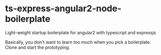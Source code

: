 # ts-express-angular2-node-boilerplate
Light-weight startup boilerplate for angular2 with typescript and expressjs

Basically, you don't want to learn too much when you pick a boilerplate. Clone and start the prototyping.
